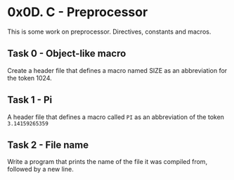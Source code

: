 # 0x0D. C - Preprocessor
This is some work on preprocessor. Directives, constants and macros.

## Task 0 - Object-like macro
Create a header file that defines a macro named SIZE as an abbreviation for the token 1024.

## Task 1 - Pi
A header file that defines a macro called ```PI``` as an abbreviation of the token ```3.14159265359```

## Task 2 - File name
Write a program that prints the name of the file it was compiled from, followed by a new line.

